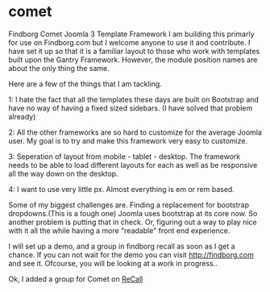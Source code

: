 comet
=====

Findborg Comet Joomla 3 Template Framework
I am building this primarly for use on Findborg.com but I welcome anyone to use it and contribute.
I have set it up so that it is a familiar layout to those who work with templates built upon the Gantry Framework.
However,  the module position names are about the only thing the same.

Here are a few of the things that I am tackling.

1:  I hate the fact that all the templates these days are built on Bootstrap and have no way of having a fixed sized sidebars.
    (I have solved that problem already)
    
2:  All the other frameworks are so hard to customize for the average Joomla user.  My goal is to try and make this framework
very easy to customize.

3:  Seperation of layout from mobile - tablet - desktop.  The framework needs to be able to load different layouts for each as well
as be responsive all the way down on the desktop.

4:  I want to use very little px.  Almost everything is em or rem based.  

Some of my biggest challenges are.  Finding a replacement for bootstrap dropdowns.(This is a tough one)
Joomla uses bootstrap at its core now.  So another problem is putting that in check.  Or,  figuring out a way to play nice with
it all the while having a more "readable" front end experience.

I will set up a demo,  and a group in findborg recall as soon as I get a chance.  If you can not wait for the demo you can visit
http://findborg.com and see it.  Ofcourse,  you will be looking at a work in progress..


Ok,  I added a group for Comet on <a href="http://www.findborg.com/recall/groups/item/4-cometframework">ReCall</a>
